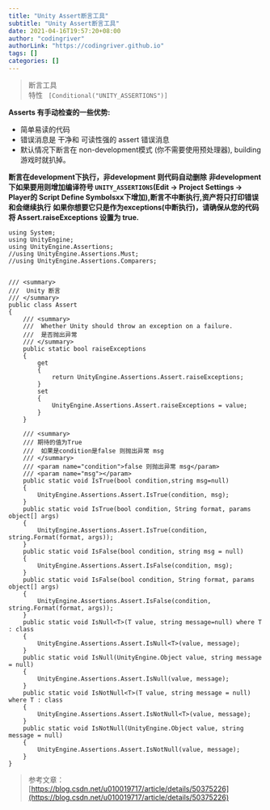 ```yaml
---
title: "Unity Assert断言工具"
subtitle: "Unity Assert断言工具"
date: 2021-04-16T19:57:20+08:00
author: "codingriver"
authorLink: "https://codingriver.github.io"
tags: []
categories: []
---
```


<!--more-->
> 断言工具   
> 特性 ` [Conditional("UNITY_ASSERTIONS")]`

**Asserts 有手动检查的一些优势:**  
- 简单易读的代码  
- 错误消息是 干净和 可读性强的 assert 错误消息  
- 默认情况下断言在 non-development模式 (你不需要使用预处理器), building 游戏时就扒掉。  

**断言在development下执行，非development 则代码自动删除**
**非development下如果要用则增加编译符号 `UNITY_ASSERTIONS`(Edit -> Project Settings -> Player的 Script Define Symbolsxx下增加),断言不中断执行,资产将只打印错误和会继续执行**
**如果你想要它只是作为exceptions(中断执行)，请确保从您的代码将 Assert.raiseExceptions 设置为 true.**

```
using System;
using UnityEngine;
using UnityEngine.Assertions;
//using UnityEngine.Assertions.Must;
//using UnityEngine.Assertions.Comparers;


/// <summary>
///  Unity 断言
/// </summary>
public class Assert
{
    /// <summary>
    ///  Whether Unity should throw an exception on a failure.
    ///  是否抛出异常
    /// </summary>
    public static bool raiseExceptions
    {
        get
        {
            return UnityEngine.Assertions.Assert.raiseExceptions;
        }
        set
        {
            UnityEngine.Assertions.Assert.raiseExceptions = value;
        }
    }

    /// <summary>
    /// 期待的值为True
    ///  如果是condition是false 则抛出异常 msg
    /// </summary>
    /// <param name="condition">false 则抛出异常 msg</param>
    /// <param name="msg"></param>
    public static void IsTrue(bool condition,string msg=null)
    {
        UnityEngine.Assertions.Assert.IsTrue(condition, msg);
    }
    public static void IsTrue(bool condition, String format, params object[] args)
    {
        UnityEngine.Assertions.Assert.IsTrue(condition, string.Format(format, args));
    }
    public static void IsFalse(bool condition, string msg = null)
    {
        UnityEngine.Assertions.Assert.IsFalse(condition, msg);
    }
    public static void IsFalse(bool condition, String format, params object[] args)
    {
        UnityEngine.Assertions.Assert.IsFalse(condition, string.Format(format, args));
    }
    public static void IsNull<T>(T value, string message=null) where T : class
    {
        UnityEngine.Assertions.Assert.IsNull<T>(value, message);
    }
    public static void IsNull(UnityEngine.Object value, string message = null)
    {
        UnityEngine.Assertions.Assert.IsNull(value, message);
    }
    public static void IsNotNull<T>(T value, string message = null) where T : class
    {
        UnityEngine.Assertions.Assert.IsNotNull<T>(value, message);
    }
    public static void IsNotNull(UnityEngine.Object value, string message = null)
    {
        UnityEngine.Assertions.Assert.IsNotNull(value, message);
    }
}

```

>参考文章：[https://blog.csdn.net/u010019717/article/details/50375226](https://blog.csdn.net/u010019717/article/details/50375226)